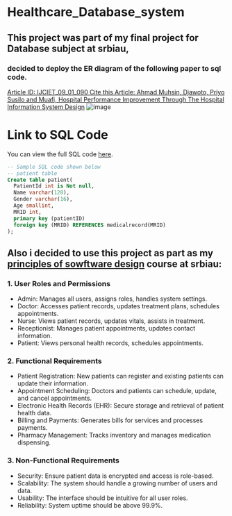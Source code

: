 # Healthcare_Database_system
## This project was part of my final project for Database subject at srbiau,
### decided to deploy the ER diagram of the following paper to sql code.



<a href="https://www.researchgate.net/publication/324182359_Article_ID_IJCIET_09_01_090_Cite_this_Article_Ahmad_Muhsin_Djawoto_Priyo_Susilo_and_Muafi_Hospital_Performance_Improvement_Through_The_Hospital_Information_System_Design" target="_blank">Article ID: IJCIET_09_01_090 Cite this Article: Ahmad Muhsin, Djawoto, Priyo Susilo and Muafi, Hospital Performance Improvement Through The Hospital Information System Design</a>
![image](https://github.com/srssina/Healthcare_Database_system/assets/95973648/11a78666-9b73-49c4-b6c5-96ce887c12b3)


# Link to SQL Code
You can view the full SQL code [here]((https://github.com/srssina/Healthcare_Database_system/blob/main/HCDB.sql)).

```sql
-- Sample SQL code shown below
-- patient table
Create table patient(
  PatientId int is Not null,
  Name varchar(128),
  Gender varchar(16),
  Age smallint,
  MRID int,
  primary key (patientID)
  foreign key (MRID) REFERENCES medicalrecord(MRID)
);

```
<h2>Also i decided to use this project as part as my <u>principles of sowftware design</u> course at srbiau:</h2>

### 1. User Roles and Permissions
* Admin: Manages all users, assigns roles, handles system settings.
* Doctor: Accesses patient records, updates treatment plans, schedules appointments.
* Nurse: Views patient records, updates vitals, assists in treatment.
* Receptionist: Manages patient appointments, updates contact information.
* Patient: Views personal health records, schedules appointments.

### 2. Functional Requirements
* Patient Registration: New patients can register and existing patients can update their information.
* Appointment Scheduling: Doctors and patients can schedule, update, and cancel appointments.
* Electronic Health Records (EHR): Secure storage and retrieval of patient health data.
* Billing and Payments: Generates bills for services and processes payments.
* Pharmacy Management: Tracks inventory and manages medication dispensing.

### 3. Non-Functional Requirements
* Security: Ensure patient data is encrypted and access is role-based.
* Scalability: The system should handle a growing number of users and data.
* Usability: The interface should be intuitive for all user roles.
* Reliability: System uptime should be above 99.9%.
